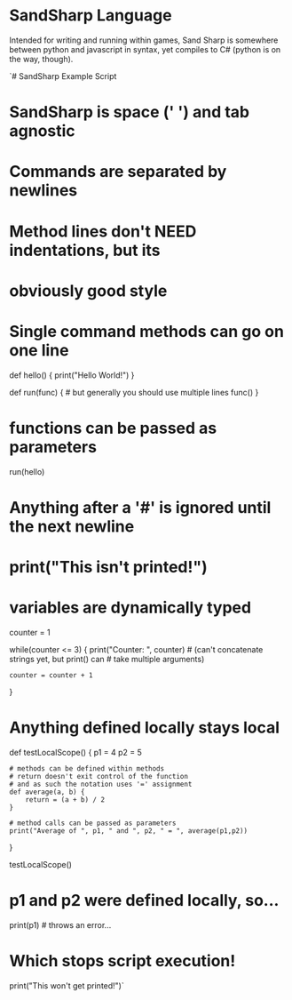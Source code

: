 # SandSharp Language
Intended for writing and running within games, Sand Sharp is somewhere between python
and javascript in syntax, yet compiles to C# (python is on the way, though).

`# SandSharp Example Script

# SandSharp is space (' ') and tab agnostic
# Commands are separated by newlines
# Method lines don't NEED indentations, but its
# obviously good style

# Single command methods can go on one line
def hello() { print("Hello World!") }

def run(func) {
	# but generally you should use multiple lines
	func()
}

# functions can be passed as parameters
run(hello)

# Anything after a '#' is ignored until the next newline
# print("This isn't printed!")

# variables are dynamically typed
counter = 1

while(counter <= 3) {
	print("Counter: ", counter)
	# (can't concatenate strings yet, but print() can
	# take multiple arguments)

	counter = counter + 1
}

# Anything defined locally stays local
def testLocalScope() {
	p1 = 4
	p2 = 5

	# methods can be defined within methods
	# return doesn't exit control of the function
	# and as such the notation uses '=' assignment
	def average(a, b) {
		return = (a + b) / 2
	}

	# method calls can be passed as parameters
	print("Average of ", p1, " and ", p2, " = ", average(p1,p2))

}

testLocalScope()

# p1 and p2 were defined locally, so...
print(p1) # throws an error...

# Which stops script execution!
print("This won't get printed!")`
